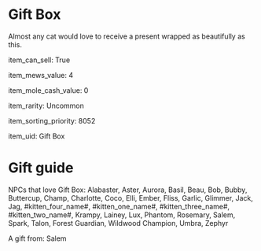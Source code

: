 # Gift Box

Almost any cat would love to receive a present wrapped as beautifully as this.

item_can_sell: True

item_mews_value: 4

item_mole_cash_value: 0

item_rarity: Uncommon

item_sorting_priority: 8052

item_uid: Gift Box

# Gift guide

NPCs that love Gift Box: Alabaster, Aster, Aurora, Basil, Beau, Bob, Bubby, Buttercup, Champ, Charlotte, Coco, Elli, Ember, Fliss, Garlic, Glimmer, Jack, Jag, #kitten_four_name#, #kitten_one_name#, #kitten_three_name#, #kitten_two_name#, Krampy, Lainey, Lux, Phantom, Rosemary, Salem, Spark, Talon, Forest Guardian, Wildwood Champion, Umbra, Zephyr

A gift from: Salem